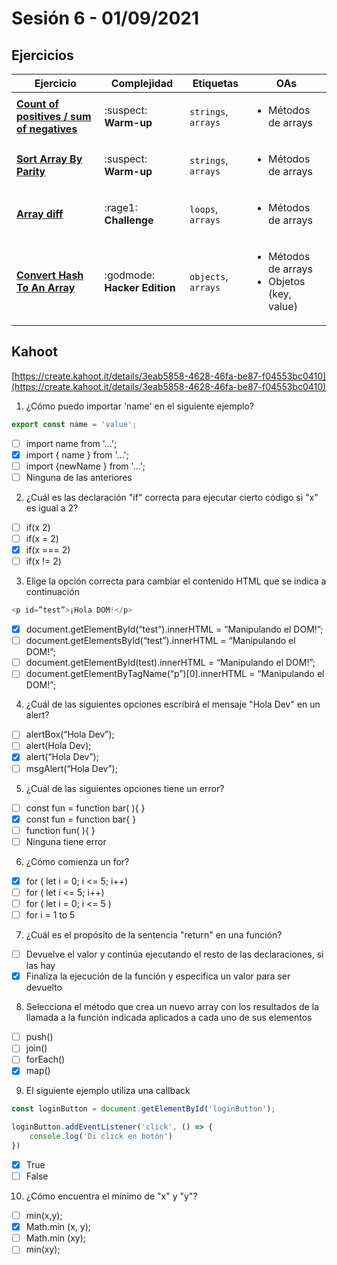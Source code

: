 # Sesión 6 - 01/09/2021

## Ejercicios

| Ejercicio                                                        | Complejidad                    | Etiquetas                    | OAs                                                                               |
| ---------------------------------------------------------------- | ------------------------------ | ---------------------------- | --------------------------------------------------------------------------------- |
| [**Count of positives / sum of negatives**](../../exercises/count-positives-sum-negatives/README.md) | :suspect: **Warm-up** | `strings`, `arrays` | <ul><li> Métodos de arrays </li></ul>  |
| [**Sort Array By Parity**](../../exercises/sort-array-by-parity/README.md) | :suspect: **Warm-up** | `strings`, `arrays` | <ul><li> Métodos de arrays</li></ul>  |
| [**Array diff**](../../exercises/array-diff/README.md) | :rage1: **Challenge** | `loops`, `arrays` | <ul><li> Métodos de arrays</li></ul>  |
| [**Convert Hash To An Array**](../../exercises/convert-hash-to-an-array/README.md) | :godmode: **Hacker Edition** | `objects`, `arrays` | <ul><li> Métodos de arrays </li><li>Objetos (key, value)</li></ul>  |

## Kahoot
[https://create.kahoot.it/details/3eab5858-4628-46fa-be87-f04553bc0410](https://create.kahoot.it/details/3eab5858-4628-46fa-be87-f04553bc0410)

1. ¿Cómo puedo importar 'name' en el siguiente ejemplo?
```js
export const name = 'value';
```
- [ ] import name from '...';
- [X] import { name } from '...';
- [ ] import {newName } from '...';
- [ ] Ninguna de las anteriores

2. ¿Cuál es las declaración "if" correcta para ejecutar cierto código si "x" es igual a 2?
- [ ] if(x 2)
- [ ] if(x = 2)
- [X] if(x === 2)
- [ ] if(x != 2)

3. Elige la opción correcta para cambiar el contenido HTML que se indica a continuación
```js
<p id=”test”>¡Hola DOM!</p>
```
- [X] document.getElementById(“test”).innerHTML = “Manipulando el DOM!”;
- [ ] document.getElementsById(“test”).innerHTML = “Manipulando el DOM!”;
- [ ] document.getElementById(test).innerHTML = “Manipulando el DOM!”;
- [ ] document.getElementByTagName(“p”)[0].innerHTML = “Manipulando el DOM!”;

4. ¿Cuál de las siguientes opciones escribirá el mensaje "Hola Dev" en un alert?
- [ ] alertBox(“Hola Dev”);
- [ ] alert(Hola Dev);
- [X] alert(“Hola Dev”);
- [ ] msgAlert(“Hola Dev”);

5. ¿Cuál de las siguientes opciones tiene un error?
- [ ] const fun = function bar( ){ }
- [X] const fun = function bar{ }
- [ ] function fun( ){ }
- [ ] Ninguna tiene error

6. ¿Cómo comienza un for?
- [X] for ( let i = 0;  i  <= 5;  i++)
- [ ] for ( let i <= 5;  i++)
- [ ] for ( let i = 0;  i <= 5 )
- [ ] for i = 1 to 5

7. ¿Cuál es el propósito de la sentencia "return" en una función?
- [ ] Devuelve el valor y continúa ejecutando el resto de las declaraciones, si las hay
- [X] Finaliza la ejecución de la función y especifica un valor para ser devuelto

8. Selecciona el método que crea un nuevo array con los resultados de la llamada a la función indicada aplicados a cada uno de sus elementos
- [ ] push()
- [ ] join()
- [ ] forEach()
- [X] map()

9. El siguiente ejemplo utiliza una callback
```js
const loginButton = document.getElementById('loginButton');

loginButton.addEventListener('click', () => {
    console.log('Di click en botón')
})
```
- [X] True
- [ ] False

10. ¿Cómo encuentra el mínimo de "x" y "y"?
- [ ] min(x,y);
- [X] Math.min (x, y);
- [ ] Math.min (xy);
- [ ] min(xy);
